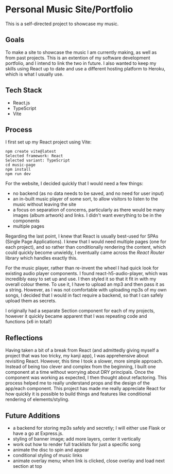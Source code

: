 # Personal Music Site/Portfolio
This is a self-directed project to showcase my music.

## Goals
To make a site to showcase the music I am currently making, as well as from past projects. This is an extention of my software development portfolio, and I intend to link the two in future. I also wanted to keep my skills using React up to date and use a different hosting platform to Heroku, which is what I usually use. 

## Tech Stack
- React.js
- TypeScript
- Vite

## Process
I first set up my React project using Vite: 
```
npm create vite@latest
Selected framework: React
Selected variant: TypeScript
cd music-page
npm install
npm run dev
```
For the website, I decided quickly that I would need a few things:
- no backend (as no data needs to be saved, and no need for user input)
- an in-built music player of some sort, to allow visitors to listen to the music without leaving the site
- a focus on separation of concerns, particularly as there would be many images (album artwork) and links. I didn't want everything to be in the components
- multiple pages

Regarding the last point, I knew that React is usually best-used for SPAs (Single Page Applications). I knew that I would need multiple pages (one for each project), and so rather than conditionally rendering the content, which could quickly become unwieldy, I eventually came across the *React Router* library which handles exactly this. 

For the music player, rather than re-invent the wheel I had quick look for existing audio player components. I found react-h5-audio-player, which was incredibly easy to set up and use. I then styled it so that it fit in with my overall colour theme. To use it, I have to upload an mp3 and then pass it as a string. However, as I was not comfortable with uploading mp3s of my own songs, I decided that I would in fact require a backend, so that I can safely upload them as secrets. 

I originally had a separate Section component for each of my projects, however it quickly became apparent that I was repeating code and functions (x6 in total!) 

## Reflections
Having taken a bit of a break from React (and admittedly giving myself a project that was too tricky, my kanji app), I was apprehensive about revisiting React. However, this time I took a slower, more simple approach. Instead of being too clever and complex from the beginning, I built one component at a time without worrying about DRY principals. Once the component was working as expected, I then thought about refactoring. This process helped me to really understand props and the design of the app/each component. 
This project has made me really appreciate React for how quickly it is possible to build things and features like conditional rendering of elements/styling.

## Future Additions
- a backend for storing mp3s safely and secretly; I will either use Flask or have a go at Express.js.
- styling of banner image; add more layers, center it vertically
- work out how to render full tracklists for just a specific song
- animate the disc to spin and appear
- conditional styling of music links
- animate overlay menu; when link is clicked, close overlay and load next section at top
